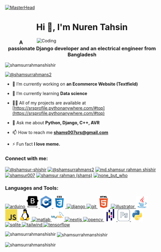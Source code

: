 [![MasterHead](https://www.iss.nus.edu.sg/images/default-source/default-album/software-dev.jpg?Status=Master&sfvrsn=aa8aa05f_0)](https://github.com/ShamsurRahmanShishir)

<h1 align="center">Hi 👋, I'm Nuren Tahsin</h1>
<img align="right" alt="Coding" width="400" src="https://www.iss.nus.edu.sg/images/default-source/default-album/software-dev.jpg?Status=Master&sfvrsn=aa8aa05f_0">
<h3 align="center">A passionate Django developer and an electrical engineer from Bangladesh</h3>

<p align="left"> <img src="https://komarev.com/ghpvc/?username=shamsurrahmanshishir&label=Profile%20views&color=0e75b6&style=flat" alt="shamsurrahmanshishir" /> </p>

<p align="left"> <a href="https://twitter.com/@shamsurrahmans2" target="blank"><img src="https://img.shields.io/twitter/follow/@shamsurrahmans2?logo=twitter&style=for-the-badge" alt="@shamsurrahmans2" /></a> </p>

- 🔭 I’m currently working on **an Ecommerce Website (Textfield)**

- 🌱 I’m currently learning **Data science**

- 👨‍💻 All of my projects are available at [https://srsprofile.pythonanywhere.com/#top](https://srsprofile.pythonanywhere.com/#top)

- 💬 Ask me about **Python, Django, C++, AVR**

- 📫 How to reach me **shams007srs@gmail.com**

- ⚡ Fun fact **I love meme.**

<h3 align="left">Connect with me:</h3>
<p align="left">
<a href="https://codepen.io/@shamsur-shishir" target="blank"><img align="center" src="https://raw.githubusercontent.com/rahuldkjain/github-profile-readme-generator/master/src/images/icons/Social/codepen.svg" alt="@shamsur-shishir" height="30" width="40" /></a>
<a href="https://twitter.com/@shamsurrahmans2" target="blank"><img align="center" src="https://raw.githubusercontent.com/rahuldkjain/github-profile-readme-generator/master/src/images/icons/Social/twitter.svg" alt="@shamsurrahmans2" height="30" width="40" /></a>
<a href="https://linkedin.com/in/md.shamsur rahman shishir" target="blank"><img align="center" src="https://raw.githubusercontent.com/rahuldkjain/github-profile-readme-generator/master/src/images/icons/Social/linked-in-alt.svg" alt="md.shamsur rahman shishir" height="30" width="40" /></a>
<a href="https://kaggle.com/shamsur007" target="blank"><img align="center" src="https://raw.githubusercontent.com/rahuldkjain/github-profile-readme-generator/master/src/images/icons/Social/kaggle.svg" alt="shamsur007" height="30" width="40" /></a>
<a href="https://fb.com/shamsur rahman (shams)" target="blank"><img align="center" src="https://raw.githubusercontent.com/rahuldkjain/github-profile-readme-generator/master/src/images/icons/Social/facebook.svg" alt="shamsur rahman (shams)" height="30" width="40" /></a>
<a href="https://instagram.com/none_but_who" target="blank"><img align="center" src="https://raw.githubusercontent.com/rahuldkjain/github-profile-readme-generator/master/src/images/icons/Social/instagram.svg" alt="none_but_who" height="30" width="40" /></a>
</p>

<h3 align="left">Languages and Tools:</h3>
<p align="left"> <a href="https://www.arduino.cc/" target="_blank" rel="noreferrer"> <img src="https://cdn.worldvectorlogo.com/logos/arduino-1.svg" alt="arduino" width="40" height="40"/> </a> <a href="https://getbootstrap.com" target="_blank" rel="noreferrer"> <img src="https://raw.githubusercontent.com/devicons/devicon/master/icons/bootstrap/bootstrap-plain-wordmark.svg" alt="bootstrap" width="40" height="40"/> </a> <a href="https://www.w3schools.com/cpp/" target="_blank" rel="noreferrer"> <img src="https://raw.githubusercontent.com/devicons/devicon/master/icons/cplusplus/cplusplus-original.svg" alt="cplusplus" width="40" height="40"/> </a> <a href="https://www.w3schools.com/css/" target="_blank" rel="noreferrer"> <img src="https://raw.githubusercontent.com/devicons/devicon/master/icons/css3/css3-original-wordmark.svg" alt="css3" width="40" height="40"/> </a> <a href="https://www.djangoproject.com/" target="_blank" rel="noreferrer"> <img src="https://cdn.worldvectorlogo.com/logos/django.svg" alt="django" width="40" height="40"/> </a> <a href="https://git-scm.com/" target="_blank" rel="noreferrer"> <img src="https://www.vectorlogo.zone/logos/git-scm/git-scm-icon.svg" alt="git" width="40" height="40"/> </a> <a href="https://www.w3.org/html/" target="_blank" rel="noreferrer"> <img src="https://raw.githubusercontent.com/devicons/devicon/master/icons/html5/html5-original-wordmark.svg" alt="html5" width="40" height="40"/> </a> <a href="https://www.adobe.com/in/products/illustrator.html" target="_blank" rel="noreferrer"> <img src="https://www.vectorlogo.zone/logos/adobe_illustrator/adobe_illustrator-icon.svg" alt="illustrator" width="40" height="40"/> </a> <a href="https://www.java.com" target="_blank" rel="noreferrer"> <img src="https://raw.githubusercontent.com/devicons/devicon/master/icons/java/java-original.svg" alt="java" width="40" height="40"/> </a> <a href="https://developer.mozilla.org/en-US/docs/Web/JavaScript" target="_blank" rel="noreferrer"> <img src="https://raw.githubusercontent.com/devicons/devicon/master/icons/javascript/javascript-original.svg" alt="javascript" width="40" height="40"/> </a> <a href="https://www.linux.org/" target="_blank" rel="noreferrer"> <img src="https://raw.githubusercontent.com/devicons/devicon/master/icons/linux/linux-original.svg" alt="linux" width="40" height="40"/> </a> <a href="https://www.mathworks.com/" target="_blank" rel="noreferrer"> <img src="https://upload.wikimedia.org/wikipedia/commons/2/21/Matlab_Logo.png" alt="matlab" width="40" height="40"/> </a> <a href="https://www.mysql.com/" target="_blank" rel="noreferrer"> <img src="https://raw.githubusercontent.com/devicons/devicon/master/icons/mysql/mysql-original-wordmark.svg" alt="mysql" width="40" height="40"/> </a> <a href="https://nextjs.org/" target="_blank" rel="noreferrer"> <img src="https://cdn.worldvectorlogo.com/logos/nextjs-2.svg" alt="nextjs" width="40" height="40"/> </a> <a href="https://opencv.org/" target="_blank" rel="noreferrer"> <img src="https://www.vectorlogo.zone/logos/opencv/opencv-icon.svg" alt="opencv" width="40" height="40"/> </a> <a href="https://pandas.pydata.org/" target="_blank" rel="noreferrer"> <img src="https://raw.githubusercontent.com/devicons/devicon/2ae2a900d2f041da66e950e4d48052658d850630/icons/pandas/pandas-original.svg" alt="pandas" width="40" height="40"/> </a> <a href="https://www.photoshop.com/en" target="_blank" rel="noreferrer"> <img src="https://raw.githubusercontent.com/devicons/devicon/master/icons/photoshop/photoshop-line.svg" alt="photoshop" width="40" height="40"/> </a> <a href="https://www.python.org" target="_blank" rel="noreferrer"> <img src="https://raw.githubusercontent.com/devicons/devicon/master/icons/python/python-original.svg" alt="python" width="40" height="40"/> </a> <a href="https://www.sqlite.org/" target="_blank" rel="noreferrer"> <img src="https://www.vectorlogo.zone/logos/sqlite/sqlite-icon.svg" alt="sqlite" width="40" height="40"/> </a> <a href="https://tailwindcss.com/" target="_blank" rel="noreferrer"> <img src="https://www.vectorlogo.zone/logos/tailwindcss/tailwindcss-icon.svg" alt="tailwind" width="40" height="40"/> </a> <a href="https://www.tensorflow.org" target="_blank" rel="noreferrer"> <img src="https://www.vectorlogo.zone/logos/tensorflow/tensorflow-icon.svg" alt="tensorflow" width="40" height="40"/> </a> </p>

<p><img align="left" src="https://github-readme-stats.vercel.app/api/top-langs?username=shamsurrahmanshishir&show_icons=true&locale=en&layout=compact" alt="shamsurrahmanshishir" /></p>

<p>&nbsp;<img align="center" src="https://github-readme-stats.vercel.app/api?username=shamsurrahmanshishir&show_icons=true&locale=en" alt="shamsurrahmanshishir" /></p>

<p><img align="center" src="https://github-readme-streak-stats.herokuapp.com/?user=shamsurrahmanshishir&" alt="shamsurrahmanshishir" /></p>

